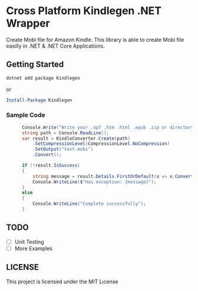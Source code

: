 # Cross Platform Kindlegen .NET Wrapper

Create  Mobi file for Amazon Kindle. This library is able to create Mobi file easilly in .NET & .NET Core Applications.

## Getting Started

```bash
dotnet add package Kindlegen
```

or

```powershell
Install-Package Kindlegen
```

### Sample Code

```csharp
      Console.Write("Write your .opf .htm .html .epub .zip or directory path: ");
      string path = Console.ReadLine();
      var result = KindleConverter.Create(path)
          .SetCompressionLevel(CompressionLevel.NoCompression)
          .SetOutput("test.mobi")
          .Convert();

      if (!result.IsSuccess)
      {
          string message = result.Details.FirstOrDefault(x => x.ConvertLogType == ConvertLogType.Error)?.Message;
          Console.WriteLine($"Has exception: {message}");
      }
      else
      {
          Console.WriteLine("Complete successfully");
      }
```

## TODO

- [ ] Unit Testing
- [ ] More Examples

## LICENSE

This project is licensed under the MIT Lıcense

